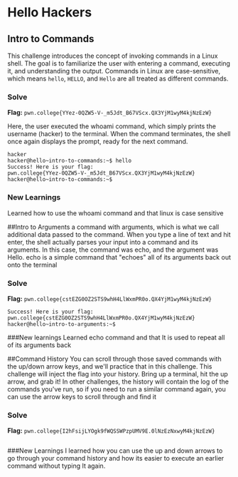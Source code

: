 # Hello Hackers

## Intro to Commands
This challenge introduces the concept of invoking commands in a Linux shell. The goal is to familiarize the user with entering a command, executing it, and understanding the output. Commands in Linux are case-sensitive, which means `hello`, `HELLO`, and `Hello` are all treated as different commands.

### Solve
**Flag:** `pwn.college{YYez-0QZW5-V-_m5Jdt_B67VScx.QX3YjM1wyM4kjNzEzW}`

Here, the user executed the whoami command, which simply prints the username (hacker) to the terminal. When the command terminates, the shell once again displays the prompt, ready for the next command.  

```hacker@hello~intro-to-commands:~$ whoami
hacker
hacker@hello~intro-to-commands:~$ hello
Success! Here is your flag:
pwn.college{YYez-0QZW5-V-_m5Jdt_B67VScx.QX3YjM1wyM4kjNzEzW}
hacker@hello~intro-to-commands:~$ 
```

### New Learnings
Learned how to use the whoami command and that linux is case sensitive 



##Intro to Arguments
a command with arguments, which is what we call additional data passed to the command. When you type a line of text and hit enter, the shell actually parses your input into a command and its arguments.
In this case, the command was echo, and the argument was Hello. echo is a simple command that 
"echoes" all of its arguments back out onto the terminal

### Solve
**Flag:** `pwn.college{cstEZG0OZ2STS9whH4LlWxmPR0o.QX4YjM1wyM4kjNzEzW}`

```hacker@hello~intro-to-arguments:~$ hello hackers
Success! Here is your flag:
pwn.college{cstEZG0OZ2STS9whH4LlWxmPR0o.QX4YjM1wyM4kjNzEzW}
hacker@hello~intro-to-arguments:~$ 
```
###New learnings
Learned echo command and that It is used to repeat all of its arguments back



##Command History
You can scroll through those saved commands with the up/down arrow keys, and we'll practice that in this challenge. This challenge will inject the flag into your history. Bring up a terminal, hit the up arrow, and grab it! In other challenges, the history will contain the log of the commands you've run, so if you need to run a similar command again, you can use the arrow keys to scroll through and find it

### Solve
**Flag:** `pwn.college{I2hFsijLYOgk9fWQSSWPzpUMV9E.0lNzEzNxwyM4kjNzEzW}`

```hacker@hello~command-history:~$ the flag is pwn.college{I2hFsijLYOgk9fWQSSWPzpUMV9E.0lNzEzNxwyM4kjNzEzW}
```

###New Learnings
I learned how you can use the up and down arrows to go through your command history and how its easier to execute an earlier command without typing It again.
